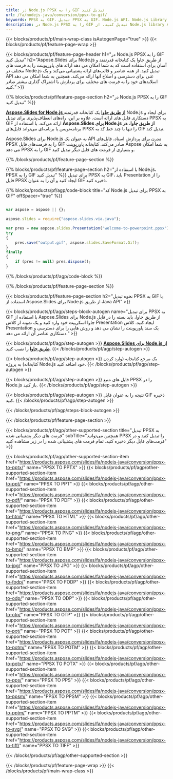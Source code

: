 ```yaml
---
title: در Node.js PPSX را به GIF تبدیل کنید
url: /fa/nodejs-java/conversion/ppsx-to-gif/
keywords: PPSX به GIF، تبدیل PPSX به GIF، Node.js API، Node.js Library، PPSX، GIF
description: در Node.js PPSX را به GIF تبدیل کنید. از Node.js library API برای تبدیل فایل‌های PPSX به GIF استفاده کنید.
---
```


{{< blocks/products/pf/main-wrap-class isAutogenPage="true" >}}
{{< blocks/products/pf/feature-page-wrap >}}

{{< blocks/products/pf/feature-page-header h1="در Node.js PPSX را به GIF تبدیل کنید" h2="Aspose.Slides برای Node.js از طریق جاوا یک کتابخانه قدرتمند و آسان برای استفاده است که به شما امکان می دهد ارائه های پاورپوینت را به فرمت های مختلف در Node.js تبدیل کنید. از همه عناصر و قالب‌های ارائه پشتیبانی می‌کند و یک API غنی برای دسترسی و اصلاح آنها ارائه می‌کند. همچنین به شما امکان می دهد اسلایدهای خود را به فرمت های مختلف برای پردازش یا اشتراک گذاری بیشتر صادر کنید." >}}

{{% blocks/products/pf/feature-page-section h2="در Node.js PPSX را به GIF تبدیل کنید" %}}

[**Aspose.Slides for Node.js از طریق جاوا**](https://products.aspose.com/slides/fa/nodejs-java/) یک کتابخانه قدرتمند Node.js برای ایجاد و دستکاری فایل های ارائه است. علاوه بر این، راه‌های انعطاف‌پذیری برای تبدیل PPSX به GIF ارائه می‌کند. با استفاده از **Aspose.Slides برای Node.js از طریق جاوا**، هر برنامه‌نویس یا برنامه‌ای می‌تواند فایل‌های PPSX را تنها با چند خط کد به GIF تبدیل کند.

Aspose.Slides برای Node.js به عنوان یک API مدرن برای پردازش اسناد، فایل‌های PPSX را به فرمت‌های فایل GIF صادر می‌کند. کتابخانه پاورپوینت Aspose به شما امکان می دهد PPSX را به GIF و بسیاری از فرمت های فایل دیگر تبدیل کنید.

{{% /blocks/products/pf/feature-page-section %}}

{{% blocks/products/pf/feature-page-section  h2="با استفاده از Node.js، PPSX را به GIF تبدیل کنید" %}}
برای تبدیل PPSX به GIF، باید Presentation را از فایل PPSX ایجاد کنید و آن را به عنوان GIF ذخیره کنید.

{{% blocks/products/pf/agp/code-block title="کد Node.js برای تبدیل PPSX به GIF" offSpacer="true" %}}

```javascript

var aspose = aspose || {};

aspose.slides = require("aspose.slides.via.java");

var pres = new aspose.slides.Presentation("welcome-to-powerpoint.ppsx");
try
{
    pres.save("output.gif", aspose.slides.SaveFormat.Gif);
}
finally
{
    if (pres != null) pres.dispose();
}
```


{{% /blocks/products/pf/agp/code-block %}}

{{% /blocks/products/pf/feature-page-section %}}

{{< blocks/products/pf/feature-page-section  h2="نحوه تبدیل PPSX به GIF با استفاده از Aspose.Slides برای Node.js از طریق Java API" >}}

{{< blocks/products/pf/agp/steps-block-autogen name="برای تبدیل PPSX به GIF با استفاده از Aspose.Slides برای Node.js از طریق جاوا، باید بسته را در فایل جاوا اسکریپت خود وارد کنید و یک نمونه از کلاس Presentation ایجاد کنید. کلاس Presentation یک سند پاورپوینت را نشان می دهد و روش هایی را برای دسترسی و دستکاری عناصر آن ارائه می دهد." >}}

{{< blocks/products/pf/agp/step-autogen >}}
[**Aspose.Slides برای Node.js از طریق جاوا**](https://products.aspose.com/slides/fa/nodejs-java/) را نصب کنید.
{{< /blocks/products/pf/agp/step-autogen >}}

{{< blocks/products/pf/agp/step-autogen >}}
یک مرجع کتابخانه (وارد کردن کتابخانه) به پروژه Node.js خود اضافه کنید.
{{< /blocks/products/pf/agp/step-autogen >}}

{{< blocks/products/pf/agp/step-autogen >}}
فایل های منبع PPSX را در Node.js باز کنید.
{{< /blocks/products/pf/agp/step-autogen >}}

{{< blocks/products/pf/agp/step-autogen >}}
نتیجه را به عنوان فایل GIF ذخیره کنید.
{{< /blocks/products/pf/agp/step-autogen >}}

{{< /blocks/products/pf/agp/steps-block-autogen >}}

{{< /blocks/products/pf/feature-page-section >}}

{{< blocks/products/pf/agp/other-supported-section title="تبدیل PPSX به فرمت های دیگر پشتیبانی شده" subTitle="همچنین می‌توانید PPSX را تبدیل کنید و در فرمت‌های فایل دیگر ذخیره کنید. تمام فرمت های پشتیبانی شده را در زیر مشاهده کنید" >}}

{{< blocks/products/pf/agp/other-supported-section-item href="https://products.aspose.com/slides/fa/nodejs-java/conversion/ppsx-to-pptx/" name="PPSX TO PPTX" >}}
{{< blocks/products/pf/agp/other-supported-section-item href="https://products.aspose.com/slides/fa/nodejs-java/conversion/ppsx-to-ppt/" name="PPSX TO PPT" >}}
{{< blocks/products/pf/agp/other-supported-section-item href="https://products.aspose.com/slides/fa/nodejs-java/conversion/ppsx-to-pdf/" name="PPSX TO PDF" >}}
{{< blocks/products/pf/agp/other-supported-section-item href="https://products.aspose.com/slides/fa/nodejs-java/conversion/ppsx-to-html/" name="PPSX TO HTML" >}}
{{< blocks/products/pf/agp/other-supported-section-item href="https://products.aspose.com/slides/fa/nodejs-java/conversion/ppsx-to-png/" name="PPSX TO PNG" >}}
{{< blocks/products/pf/agp/other-supported-section-item href="https://products.aspose.com/slides/fa/nodejs-java/conversion/ppsx-to-bmp/" name="PPSX TO BMP" >}}
{{< blocks/products/pf/agp/other-supported-section-item href="https://products.aspose.com/slides/fa/nodejs-java/conversion/ppsx-to-jpg/" name="PPSX TO JPG" >}}
{{< blocks/products/pf/agp/other-supported-section-item href="https://products.aspose.com/slides/fa/nodejs-java/conversion/ppsx-to-fodp/" name="PPSX TO FODP" >}}
{{< blocks/products/pf/agp/other-supported-section-item href="https://products.aspose.com/slides/fa/nodejs-java/conversion/ppsx-to-odp/" name="PPSX TO ODP" >}}
{{< blocks/products/pf/agp/other-supported-section-item href="https://products.aspose.com/slides/fa/nodejs-java/conversion/ppsx-to-otp/" name="PPSX TO OTP" >}}
{{< blocks/products/pf/agp/other-supported-section-item href="https://products.aspose.com/slides/fa/nodejs-java/conversion/ppsx-to-pot/" name="PPSX TO POT" >}}
{{< blocks/products/pf/agp/other-supported-section-item href="https://products.aspose.com/slides/fa/nodejs-java/conversion/ppsx-to-potm/" name="PPSX TO POTM" >}}
{{< blocks/products/pf/agp/other-supported-section-item href="https://products.aspose.com/slides/fa/nodejs-java/conversion/ppsx-to-potx/" name="PPSX TO POTX" >}}
{{< blocks/products/pf/agp/other-supported-section-item href="https://products.aspose.com/slides/fa/nodejs-java/conversion/ppsx-to-pps/" name="PPSX TO PPS" >}}
{{< blocks/products/pf/agp/other-supported-section-item href="https://products.aspose.com/slides/fa/nodejs-java/conversion/ppsx-to-ppsm/" name="PPSX TO PPSM" >}}
{{< blocks/products/pf/agp/other-supported-section-item href="https://products.aspose.com/slides/fa/nodejs-java/conversion/ppsx-to-pptm/" name="PPSX TO PPTM" >}}
{{< blocks/products/pf/agp/other-supported-section-item href="https://products.aspose.com/slides/fa/nodejs-java/conversion/ppsx-to-svg/" name="PPSX TO SVG" >}}
{{< blocks/products/pf/agp/other-supported-section-item href="https://products.aspose.com/slides/fa/nodejs-java/conversion/ppsx-to-tiff/" name="PPSX TO TIFF" >}}


{{< /blocks/products/pf/agp/other-supported-section >}}

{{< /blocks/products/pf/feature-page-wrap >}}
{{< /blocks/products/pf/main-wrap-class >}}